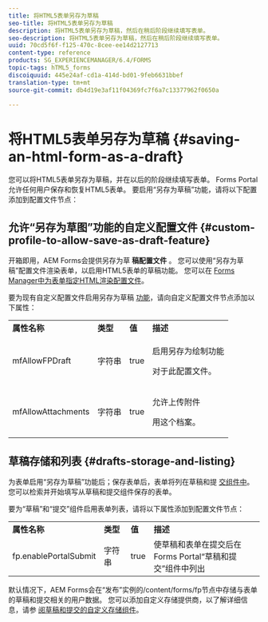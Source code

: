 ```yaml
---
title: 将HTML5表单另存为草稿
seo-title: 将HTML5表单另存为草稿
description: 将HTML5表单另存为草稿，然后在稍后阶段继续填写表单。
seo-description: 将HTML5表单另存为草稿，然后在稍后阶段继续填写表单。
uuid: 70cd5f6f-f125-470c-8cee-ee14d2127713
content-type: reference
products: SG_EXPERIENCEMANAGER/6.4/FORMS
topic-tags: hTML5_forms
discoiquuid: 445e24af-cd1a-414d-bd01-9feb6631bbef
translation-type: tm+mt
source-git-commit: db4d19e3af11f04369fc7f6a7c13377962f0650a

---
```



# 将HTML5表单另存为草稿 {#saving-an-html-form-as-a-draft}

您可以将HTML5表单另存为草稿，并在以后的阶段继续填写表单。 Forms Portal允许任何用户保存和恢复HTML5表单。 要启用“另存为草稿”功能，请将以下配置添加到配置文件节点：

## 允许“另存为草图”功能的自定义配置文件 {#custom-profile-to-allow-save-as-draft-feature}

开箱即用，AEM Forms会提供另存为草 **稿配置文件** 。 您可以使用“另存为草稿”配置文件渲染表单，以启用HTML5表单的草稿功能。 您可以在 [Forms Manager中为表单指定HTML渲染配置文件](/help/forms/using/introduction-managing-forms.md)。

要为现有自定义配置文件启用另存为草稿 [功能](/help/forms/using/custom-profile.md)，请向自定义配置文件节点添加以下属性：

<table> 
 <tbody> 
  <tr> 
   <td><strong>属性名称</strong></td> 
   <td><strong>类型</strong></td> 
   <td><strong>值</strong></td> 
   <td><strong>描述</strong></td> 
  </tr> 
  <tr> 
   <td>mfAllowFPDraft</td> 
   <td>字符串</td> 
   <td>true</td> 
   <td><p>启用另存为绘制功能</p> <p>对于此配置文件。</p> </td> 
  </tr> 
  <tr> 
   <td>mfAllowAttachments</td> 
   <td>字符串</td> 
   <td>true</td> 
   <td><p>允许上传附件</p> <p>用这个档案。</p> </td> 
  </tr> 
 </tbody> 
</table>

## 草稿存储和列表 {#drafts-storage-and-listing}

为表单启用“另存为草稿”功能后；保存表单后，表单将列在草稿和提 [交组件中](/help/forms/using/draft-submission-component.md)。 您可以检索并开始填写从草稿和提交组件保存的表单。

要为“草稿”和“提交”组件启用表单列表，请将以下属性添加到配置文件节点：

<table> 
 <tbody> 
  <tr> 
   <td><strong>属性名称</strong></td> 
   <td><strong>类型</strong></td> 
   <td><strong>值</strong></td> 
   <td><strong>描述</strong></td> 
  </tr> 
  <tr> 
   <td>fp.enablePortalSubmit</td> 
   <td>字符串</td> 
   <td>true</td> 
   <td>使草稿和表单在提交后在<br /> Forms Portal“草稿和提交”组件中列出</td> 
  </tr> 
 </tbody> 
</table>

默认情况下，AEM Forms会在“发布”实例的/content/forms/fp节点中存储与表单的草稿和提交相关的用户数据。 您可以添加自定义存储提供商，以了解详细信息，请参 [阅草稿和提交的自定义存储组件](/help/forms/using/adding-custom-storage-provider-forms.md)。
